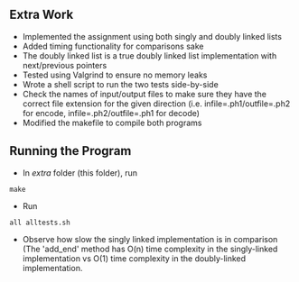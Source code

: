 ## Extra Work
* Implemented the assignment using both singly and doubly linked lists
* Added timing functionality for comparisons sake
* The doubly linked list is a true doubly linked list implementation with next/previous pointers 
* Tested using Valgrind to ensure no memory leaks
* Wrote a shell script to run the two tests side-by-side
* Check the names of input/output files to make sure they have the correct file extension for the given direction (i.e. infile=.ph1/outfile=.ph2 for encode, infile=.ph2/outfile=.ph1 for decode)
* Modified the makefile to compile both programs

## Running the Program
* In *extra* folder (this folder), run
```shell
make
```
* Run 
```shell
all alltests.sh
```
* Observe how slow the singly linked implementation is in comparison (The 'add_end' method has O(n) time complexity in the singly-linked implementation vs O(1) time complexity in the doubly-linked implementation.

